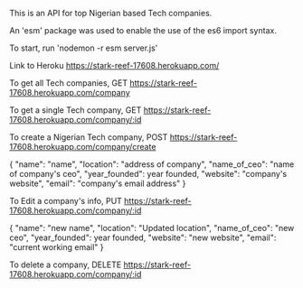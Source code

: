 This is an API for top Nigerian based Tech companies.


An  'esm' package was used to enable the use of the es6 import syntax.

To start, run  'nodemon -r esm server.js'

Link to Heroku https://stark-reef-17608.herokuapp.com/

To get all Tech companies,
GET https://stark-reef-17608.herokuapp.com/company



To get a single Tech company,
GET https://stark-reef-17608.herokuapp.com/company/:id



To create a Nigerian Tech company,
POST https://stark-reef-17608.herokuapp.com/company/create

{
    "name": "name",
    "location": "address of company",
    "name_of_ceo": "name of company's ceo",
    "year_founded": year founded,
    "website": "company's website",
    "email": "company's email address"
}



To Edit a company's info, 
PUT https://stark-reef-17608.herokuapp.com/company/:id

{
    "name": "new name",
    "location": "Updated location",
    "name_of_ceo": "new ceo",
    "year_founded": year founded,
    "website": "new website",
    "email": "current working email"
}



To delete a company,
DELETE https://stark-reef-17608.herokuapp.com/company/:id
